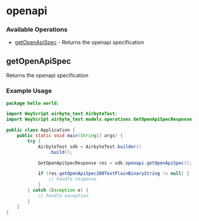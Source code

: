 # openapi

### Available Operations

* [getOpenApiSpec](#getopenapispec) - Returns the openapi specification

## getOpenApiSpec

Returns the openapi specification

### Example Usage

```java
package hello.world;

import WayScript.airbyte_test.AirbyteTest;
import WayScript.airbyte_test.models.operations.GetOpenApiSpecResponse;

public class Application {
    public static void main(String[] args) {
        try {
            AirbyteTest sdk = AirbyteTest.builder()
                .build();

            GetOpenApiSpecResponse res = sdk.openapi.getOpenApiSpec();

            if (res.getOpenApiSpec200TextPlainBinaryString != null) {
                // handle response
            }
        } catch (Exception e) {
            // handle exception
        }
    }
}
```
